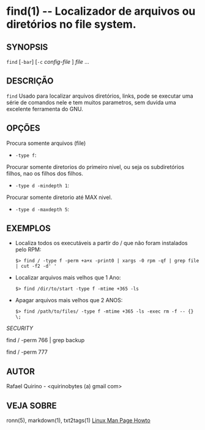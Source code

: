 find(1) --  Localizador de arquivos ou diretórios no file system.
===============================================


SYNOPSIS
--------

`find` [`-bar`] [`-c` *config-file* ] *file* ...

DESCRIÇÃO
---------

`find`  Usado para localizar arquivos diretórios, links, pode se executar uma série de comandos nele e tem muitos parametros, sem duvida uma excelente ferramenta do GNU.

OPÇÕES
------

 Procura somente arquivos (file)
* `-type f`:

 Procurar somente diretorios do primeiro nivel, ou seja os subdiretórios filhos, nao os filhos dos filhos.
* `-type d -mindepth 1`:

 Procurar somente diretorio até MAX nivel.
* `-type d -maxdepth 5`:


EXEMPLOS
--------

- Localiza todos os executáveis a partir do / que não foram instalados pelo RPM:

   `$> find / -type f -perm +a+x -print0 | xargs -0 rpm -qf | grep file | cut -f2 -d' '`


- Localizar arquivos mais velhos que 1 Ano:

	`$> find /dir/to/start -type f -mtime +365 -ls`

- Apagar arquivos mais velhos que 2 ANOS:

	`$> find /path/to/files/ -type f -mtime +365 -ls -exec rm -f -- {} \;`


*SECURITY*

find / -perm 766 | grep backup

find / -perm 777 


AUTOR
-----

Rafael Quirino - <quirinobytes (a) gmail com>

VEJA SOBRE
----------

ronn(5), markdown(1), txt2tags(1) [Linux Man Page Howto](
http://www.schweikhardt.net/man_page_howto.html)
